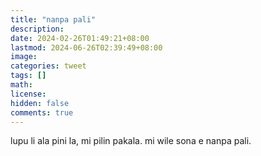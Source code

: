 ```yaml
---
title: "nanpa pali"
description: 
date: 2024-02-26T01:49:21+08:00
lastmod: 2024-06-26T02:39:49+08:00
image: 
categories: tweet
tags: []
math: 
license: 
hidden: false
comments: true
---
```


lupu li ala pini la, mi pilin pakala. mi wile sona e nanpa pali.



